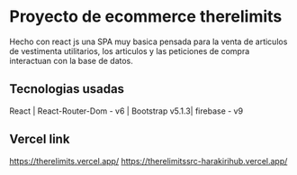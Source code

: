 # Proyecto de ecommerce therelimits

Hecho con react js una SPA muy basica pensada para la venta de articulos de vestimenta utilitarios, los articulos y las peticiones de compra interactuan con la base de datos.


## Tecnologias usadas

React | React-Router-Dom - v6 | Bootstrap v5.1.3| firebase - v9


## Vercel link

https://therelimits.vercel.app/
https://therelimitssrc-harakirihub.vercel.app/


